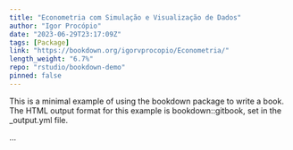 ```yaml
---
title: "Econometria com Simulação e Visualização de Dados"
author: "Igor Procópio"
date: "2023-06-29T23:17:09Z"
tags: [Package]
link: "https://bookdown.org/igorvprocopio/Econometria/"
length_weight: "6.7%"
repo: "rstudio/bookdown-demo"
pinned: false
---
```


<p>This is a minimal example of using the bookdown package to write a book. The HTML output format for this example is bookdown::gitbook, set in the _output.yml file.</p> ...
